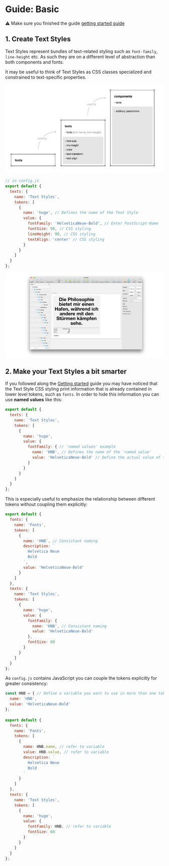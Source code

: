 # Guide: Basic

:warning: Make sure you finished the guide [getting started guide](./guides-getting-started.md)

## 1. Create Text Styles

Text Styles represent bundles of text-related styling such as `font-family`, `line-height` etc. As such they are on a different level of abstraction than both components and fonts.

It may be useful to think of Text Styles as CSS classes specialized and constrained to text-specific properties.

![Font Hierarchy](./_media/fonts-text-hierarchy.png)

  ```js
  // in config.js
  export default {
    texts: {
      name: 'Text Styles',
      tokens: [
        {
          name: 'huge', // Defines the name of the Text Style
          value: {
            fontFamily: 'HelveticaNeue-Bold', // Enter PostScript-Name
            fontSize: 90, // CSS styling
            lineHeight: 90, // CSS styling
            textAlign: 'center' // CSS styling
          }
        }
      ]
    }
  };
  ```

  ![Rendered Color Tile](./_media/05.png)

## 2. Make your Text Styles a bit smarter

If you followed along the [Getting started](./guides-getting-started.md) guide you may have noticed that the Text Style CSS styling print information that is already contained in lower level tokens, such as `fonts`. In order to hide this information you can use **named values** like this:

```js
export default {
  texts: {
    name: 'Text Styles',
    tokens: [
      {
        name: 'huge',
        value: {
          fontFamily: { // 'named values' example
            name: 'HNB', // Defines the name of the 'named value'
            value: 'HelveticaNeue-Bold' // Define the actual value of the 'named value'
          }
        }
      }
    ]
  }
};
```

This is especially useful to emphasize the relationship between different tokens without coupling them explicitly:

```js
export default {
  fonts: {
    name: 'Fonts',
    tokens: [
      {
        name: 'HNB', // Consistant naming
        description: `
          Helvetica Neue
          Bold
        `,
        value: 'HelveticaNeue-Bold'
      }
    ]
  },
  texts: {
    name: 'Text Styles',
    tokens: [
      {
        name: 'huge',
        value: {
          fontFamily: {
            name: 'HNB', // Consistant naming
            value: 'HelveticaNeue-Bold'
          },
          fontSize: 60
        }
      }
    ]
  }
};
```

As `config.js` contains JavaScript you can couple the tokens explicitly for greater consistency:

```js
const HNB = { // Define a variable you want to use in more than one token
  name: 'HNB',
  value: 'HelveticaNeue-Bold'
};

export default {
  fonts: {
    name: 'Fonts',
    tokens: [
      {
        name: HNB.name, // refer to variable
        value: HNB.value, // refer to variable
        description: `
          Helvetica Neue
          Bold
        `
      }
    ]
  },
  texts: {
    name: 'Text Styles',
    tokens: [
      {
        name: 'huge',
        value: {
          fontFamily: HNB, // refer to variable
          fontSize: 60
        }
      }
    ]
  }
};
```
